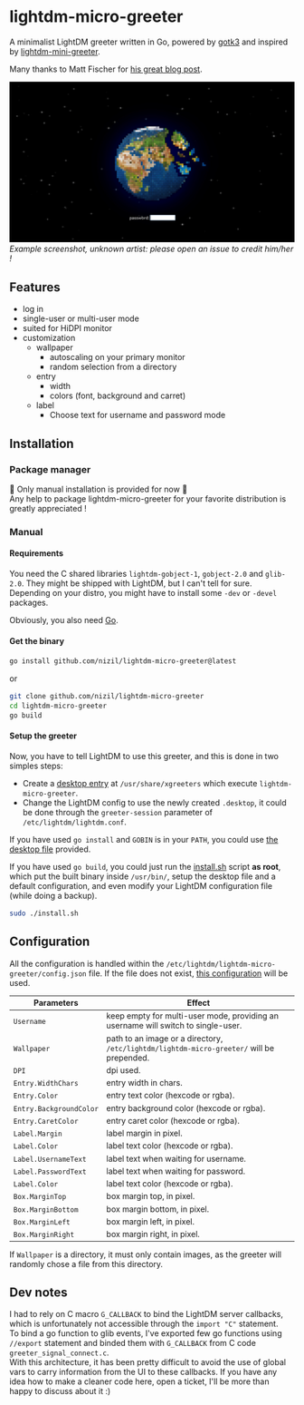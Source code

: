 # lightdm-micro-greeter

A minimalist LightDM greeter written in Go, powered by [gotk3](https://github.com/gotk3/gotk3) and inspired by [lightdm-mini-greeter](https://github.com/prikhi/lightdm-mini-greeter).  

Many thanks to Matt Fischer for [his great blog post](http://www.mattfischer.com/blog/archives/5).

![screenshot](https://github.com/NiziL/lightdm-micro-greeter/blob/main/data/example.jpg)
*Example screenshot, unknown artist: please open an issue to credit him/her !*


## Features

- log in
- single-user or multi-user mode
- suited for HiDPI monitor
- customization
    - wallpaper 
        - autoscaling on your primary monitor
        - random selection from a directory
    - entry
        - width
        - colors (font, background and carret)
    - label
        - Choose text for username and password mode

## Installation

### Package manager

:rotating_light: Only manual installation is provided for now :rotating_light:  
Any help to package lightdm-micro-greeter for your favorite distribution is greatly appreciated ! 

### Manual 

#### Requirements 

You need the C shared libraries `lightdm-gobject-1`, `gobject-2.0` and `glib-2.0`. They might be shipped with LightDM, but I can't tell for sure. Depending on your distro, you might have to install some `-dev` or `-devel` packages.

Obviously, you also need [Go](https://go.dev/doc/install).

#### Get the binary

```bash
go install github.com/nizil/lightdm-micro-greeter@latest
```
or 
```bash
git clone github.com/nizil/lightdm-micro-greeter
cd lightdm-micro-greeter
go build
```

#### Setup the greeter

Now, you have to tell LightDM to use this greeter, and this is done in two simples steps:
- Create a [desktop entry](https://wiki.archlinux.org/title/desktop_entries) at `/usr/share/xgreeters` which execute `lightdm-micro-greeter`. 
- Change the LightDM config to use the newly created `.desktop`, it could be done through the `greeter-session` parameter of `/etc/lightdm/lightdm.conf`.

If you have used `go install` and `GOBIN` is in your `PATH`, you could use [the desktop file](https://github.com/NiziL/lightdm-micro-greeter/blob/main/data/lightdm-micro-greeter.desktop) provided.

If you have used `go build`, you could just run the [install.sh](https://github.com/NiziL/lightdm-micro-greeter/blob/main/install.sh) script **as root**, which put the built binary inside `/usr/bin/`, setup the desktop file and a default configuration, and even modify your LightDM configuration file (while doing a backup).
```bash
sudo ./install.sh
```


## Configuration

All the configuration is handled within the `/etc/lightdm/lightdm-micro-greeter/config.json` file.
If the file does not exist, [this configuration](https://github.com/NiziL/lightdm-micro-greeter/blob/main/data/config.json) will be used.

| Parameters | Effect |
|------------|--------|
| `Username` | keep empty for multi-user mode, providing an username will switch to single-user. |
| `Wallpaper` | path to an image or a directory, `/etc/lightdm/lightdm-micro-greeter/` will be prepended. |
|`DPI`| dpi used. |
| `Entry.WidthChars` | entry width in chars. |
| `Entry.Color` | entry text color (hexcode or rgba). |
| `Entry.BackgroundColor` | entry background color (hexcode or rgba). |
| `Entry.CaretColor` | entry caret color (hexcode or rgba). |
| `Label.Margin` | label margin in pixel. |
| `Label.Color` | label text color (hexcode or rgba). |
| `Label.UsernameText` | label text when waiting for username. |
| `Label.PasswordText` | label text when waiting for password. |
| `Label.Color` | label text color (hexcode or rgba). |
| `Box.MarginTop` | box margin top, in pixel. |
| `Box.MarginBottom` | box margin bottom, in pixel. |
| `Box.MarginLeft` | box margin left, in pixel. |
| `Box.MarginRight` | box margin right, in pixel. |

If `Wallpaper` is a directory, it must only contain images, as the greeter will randomly chose a file from this directory. 


## Dev notes

I had to rely on C macro `G_CALLBACK` to bind the LightDM server callbacks, which is unfortunately not accessible through the `import "C"` statement.  
To bind a go function to glib events, I've exported few go functions using `//export` statement and binded them with `G_CALLBACK` from C code `greeter_signal_connect.c`.  
With this architecture, it has been pretty difficult to avoid the use of global vars to carry information from the UI to these callbacks. If you have any idea how to make a cleaner code here, open a ticket, I'll be more than happy to discuss about it :)

